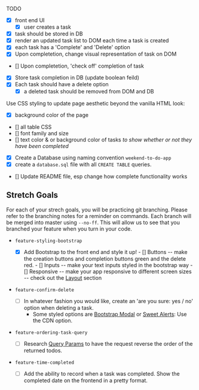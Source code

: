 TODO
- [x] front end UI
    -[x] user creates a task
- [x] task should be stored in DB
- [x] render an updated task list to DOM each time a task is created
- [x] each task has a 'Complete' and 'Delete' option
- [x] Upon completetion, change visual representation of task on DOM
- [] Upon completetion, 'check off' completion of task
- [x] Store task completion in DB (update boolean feild)
- [x] Each task should have a delete option
    - [x] a deleted task should be removed from DOM and DB

Use CSS styling to update page aesthetic beyond the vanilla HTML look:
  - [x] background color of the page
  - [] all table CSS
  - [] font family and size
  - [] text color & or background color of tasks *to show whether or not they have been completed*

- [x] Create a Database using naming convention `weekend-to-do-app`
- [x] create a `database.sql` file with all `CREATE TABLE` queries.

- [] Update README file, esp change how complete functionality works

## Stretch Goals
For each of your strech goals, you will be practicing git branching. Please refer to the branching notes for a reminder on commands. Each branch will be merged into master using `--no-ff`. This will allow us to see that you branched your feature when you turn in your code.

- `feature-styling-bootstrap` 

    - [x]  Add Bootstrap to the front end and style it up!
      - []  Buttons -- make the creation buttons and completion buttons green and the delete red.
      - [] Inputs -- make your text inputs styled in the bootstrap way
      - [] Responsive -- make your app responsive to different screen sizes -- check out the [Layout](https://getbootstrap.com/docs/4.1/layout/overview/) section

- `feature-confirm-delete`

    - [ ]  In whatever fashion you would like, create an 'are you sure: yes / no' option when deleting a task.
        - Some styled options are [Bootstrap Modal](https://getbootstrap.com/docs/4.0/components/modal/) or [Sweet Alerts](https://sweetalert.js.org/guides/): Use the CDN option.

- `feature-ordering-task-query` 

    - [ ]  Research [Query Params](https://expressjs.com/en/api.html#req.query) to have the request reverse the order of the returned todos. 
    
- `feature-time-completed` 

    - [ ]  Add the ability to record when a task was completed. Show the completed date on the frontend in a pretty format.
